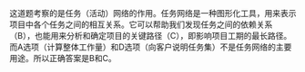 这道题考察的是任务（活动）网络的作用。任务网络是一种图形化工具，用来表示项目中各个任务之间的相互关系。它可以帮助我们发现任务之间的依赖关系（B），也能用来分析和确定项目的关键路径（C），即影响项目工期的最长路径。而A选项（计算整体工作量）和D选项（向客户说明任务集）不是任务网络的主要用途。所以正确答案是B和C。